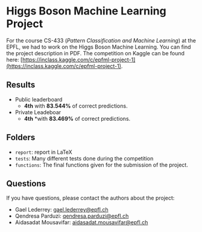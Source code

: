 # Higgs Boson Machine Learning Project

For the course CS-433 (*Pattern Classification and Machine Learning*) at the EPFL, we had to work on the Higgs Boson Machine Learning. You can find the project description in PDF. The competition on Kaggle can be found here: [https://inclass.kaggle.com/c/epfml-project-1](https://inclass.kaggle.com/c/epfml-project-1).

## Results

* Public leaderboard
  - **4th** with **83.544%** of correct predictions.
* Private Leadeboar
  - **4th** *with **83.469%** of correct predictions.

## Folders

- `report`: report in LaTeX
- `tests`: Many different tests done during the competition
- `functions`: The final functions given for the submission of the project.

## Questions

If you have questions, please contact the authors about the project:
- Gael Lederrey: gael.lederrey@epfl.ch
- Qendresa Parduzi: qendresa.parduzi@epfl.ch
- Aidasadat Mousavifar: aidasadat.mousavifar@epfl.ch
